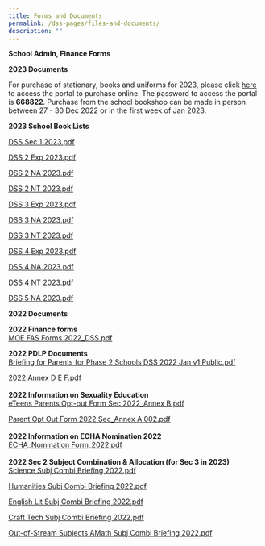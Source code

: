 ```yaml
---
title: Forms and Documents
permalink: /dss-pages/files-and-documents/
description: ""
---
```

<p><strong>School Admin, Finance Forms</strong></p>
<p><strong>2023 Documents</strong></p>
<p>For purchase of stationary, books and uniforms for 2023, please click <a href="https://dyeducation.net/">here</a> to access the portal to purchase online. The password to access the portal is <strong>668822</strong>. Purchase from the school bookshop can be made in person between 27 - 30 Dec 2022 or in the first week of Jan 2023.</p>
<p><strong>2023 School Book Lists</strong></p>
<p><a href="https://drive.google.com/file/d/1FfJred5rucl17ergvmMKJT3JULsx1mii/view">DSS Sec 1 2023.pdf</a></p>
<p><a href="https://drive.google.com/file/d/1-meA1tPWlTxQ8ox2OTgE6iTZU7U0r7FQ/view">DSS 2 Exp 2023.pdf</a></p>
<p><a href="https://drive.google.com/file/d/1vEtIEPSkTww1p8dl6o4VmISrfx9YWka6/view">DSS 2 NA 2023.pdf</a></p>
<p><a href="https://drive.google.com/file/d/1gdgEhj3PWG1uxRGJu-9Dh7JZcUarG87k/view">DSS 2 NT 2023.pdf</a></p>
<p><a href="https://drive.google.com/file/d/1megakqV83duFj9_dsnwU-awi1Z7jstv8/view">DSS 3 Exp 2023.pdf</a></p>
<p><a href="https://drive.google.com/file/d/1zMw5QK0sY20-JMWEpCucRu9sWgmYu8DC/view">DSS 3 NA 2023.pdf</a></p>
<p><a href="https://drive.google.com/file/d/1xZALMZSMqHbKsDo2aZCrmkARdzD0pDIY/view">DSS 3 NT 2023.pdf</a></p>
<p><a href="https://drive.google.com/file/d/17LGYaaY24TYl8kBrOq5OoJRAOl4oWu10/view">DSS 4 Exp 2023.pdf</a></p>
<p><a href="https://drive.google.com/file/d/1JJom4BjPCWcqMrP5v4zX9PDNosgGb8t_/view">DSS 4 NA 2023.pdf</a></p>
<p><a href="https://drive.google.com/file/d/120NIIsfj7sMX7Dh_WuL3Ofcl_gSaqV4r/view">DSS 4 NT 2023.pdf</a></p>
<p><a href="https://drive.google.com/file/d/1a44-CckE7bZAJ4dk9JNc2Tkr4el5VLSV/view">DSS 5 NA 2023.pdf</a></p>
<p><strong>2022 Documents</strong></p>
<p><strong>2022 Finance forms</strong><br /><a href="/files/MOE%20FAS%20Forms%202022_DSS.pdf">MOE FAS Forms 2022_DSS.pdf</a></p>
<p><strong>2022 PDLP Documents</strong><br /><a href="/files/Briefing%20for%20Parents%20for%20Phase%202%20Schools%20DSS%202022%20Jan%20v1%20Public.pdf">Briefing for Parents for Phase 2 Schools DSS 2022 Jan v1 Public.pdf</a></p>
<p><a href="/files/2022%20Annex%20D%20E%20F.pdf">2022 Annex D E F.pdf</a><br /><br /><strong>2022 Information on Sexuality Education<u><br /></u></strong><a href="/files/eTeens%20Parents%20Opt-out%20Form%20Sec%202022_Annex%20B.pdf">eTeens Parents Opt-out Form Sec 2022_Annex B.pdf</a></p>
<p><a href="/files/Parent%20Opt%20Out%20Form%202022%20Sec_Annex%20A%20002.pdf">Parent Opt Out Form 2022 Sec_Annex A 002.pdf</a><br /><br /><strong>2022 Information on ECHA Nomination 2022<u><br /></u></strong><a href="/files/ECHA_Nomination%20Form_2022.pdf">ECHA_Nomination Form_2022.pdf</a><br /><br /><strong>2022 Sec 2 Subject Combination &amp; Allocation (for Sec 3 in 2023)<u><br /></u></strong><a href="/files/Science%20Subj%20Combi%20Briefing%202022.pdf">Science Subj Combi Briefing 2022.pdf</a></p>
<p><a href="/files/Humanities%20Subj%20Combi%20Briefing%202022.pdf">Humanities Subj Combi Briefing 2022.pdf</a></p>
<p><a href="/files/English%20Lit%20Subj%20Combi%20Briefing%202022.pdf">English Lit Subj Combi Briefing 2022.pdf</a></p>
<p><a href="/files/Craft%20%20Tech%20Subj%20Combi%20Briefing%202022.pdf">Craft Tech Subj Combi Briefing 2022.pdf</a></p>
<p><a href="/files/Out-of-Stream%20Subjects%20%20AMath%20Subj%20Combi%20Briefing%202022.pdf">Out-of-Stream Subjects AMath Subj Combi Briefing 2022.pdf</a></p>